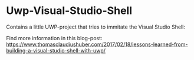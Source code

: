 # Uwp-Visual-Studio-Shell
Contains a little UWP-project that tries to immitate the Visual Studio Shell:

Find more information in this blog-post:
https://www.thomasclaudiushuber.com/2017/02/18/lessons-learned-from-building-a-visual-studio-shell-with-uwp/
